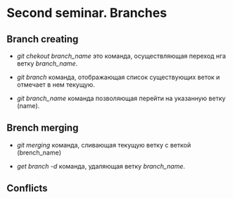 # Second seminar. Branches

## Branch creating

* *git chekout branch_name* это команда, осуществляющая переход нга ветку *branch_name*.

* *git branch* команда, отображающая список существующих веток и отмечает в нем текущую.

* *git branch_name* команда позволяющая перейти на указанную ветку (name).

## Brench merging

* *git merging* команда, сливающая текущую ветку с веткой (brench_name)

* *get branch -d* команда, удаляющая ветку *branch_name*.

## Conflicts